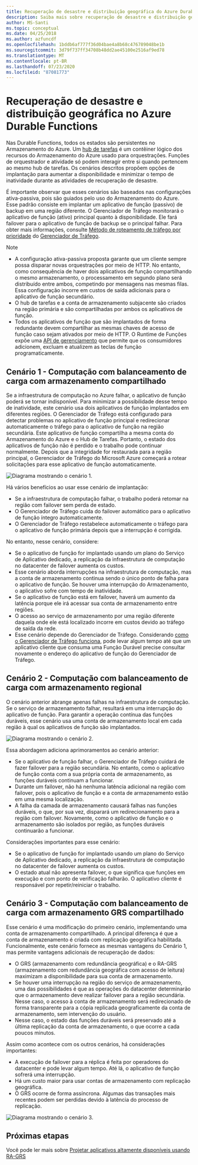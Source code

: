 ```yaml
---
title: Recuperação de desastre e distribuição geográfica do Azure Durable Functions
description: Saiba mais sobre recuperação de desastre e distribuição geográfica em Funções Duráveis.
author: MS-Santi
ms.topic: conceptual
ms.date: 04/25/2018
ms.author: azfuncdf
ms.openlocfilehash: 1bddb6af777f36d04bae4a8b68c476789048be1b
ms.sourcegitcommit: 3d79f737ff34708b48dd2ae45100e2516af9ed78
ms.translationtype: MT
ms.contentlocale: pt-BR
ms.lasthandoff: 07/23/2020
ms.locfileid: "87081773"
---
```

# <a name="disaster-recovery-and-geo-distribution-in-azure-durable-functions"></a>Recuperação de desastre e distribuição geográfica no Azure Durable Functions

Nas Durable Functions, todos os estados são persistentes no Armazenamento do Azure. Um [hub de tarefas](durable-functions-task-hubs.md) é um contêiner lógico dos recursos do Armazenamento do Azure usado para orquestrações. Funções de orquestrador e atividade só podem interagir entre si quando pertencem ao mesmo hub de tarefas.
Os cenários descritos propõem opções de implantação para aumentar a disponibilidade e minimizar o tempo de inatividade durante as atividades de recuperação de desastre.

É importante observar que esses cenários são baseados nas configurações ativa-passiva, pois são guiados pelo uso do Armazenamento do Azure. Esse padrão consiste em implantar um aplicativo de função (passivo) de backup em uma região diferente. O Gerenciador de Tráfego monitorará o aplicativo de função (ativo) principal quanto à disponibilidade. Ele fará failover para o aplicativo de função de backup se o principal falhar. Para obter mais informações, consulte [Método de roteamento de tráfego por prioridade](../../traffic-manager/traffic-manager-routing-methods.md#priority-traffic-routing-method) do [Gerenciador de Tráfego](https://azure.microsoft.com/services/traffic-manager/).

>[!NOTE]
>
> - A configuração ativa-passiva proposta garante que um cliente sempre possa disparar novas orquestrações por meio de HTTP. No entanto, como consequência de haver dois aplicativos de função compartilhando o mesmo armazenamento, o processamento em segundo plano será distribuído entre ambos, competindo por mensagens nas mesmas filas. Essa configuração incorre em custos de saída adicionais para o aplicativo de função secundário.
> - O hub de tarefas e a conta de armazenamento subjacente são criados na região primária e são compartilhadas por ambos os aplicativos de função.
> - Todos os aplicativos de função que são implantados de forma redundante devem compartilhar as mesmas chaves de acesso de função caso sejam ativados por meio de HTTP. O Runtime de Funções expõe uma [API de gerenciamento](https://github.com/Azure/azure-functions-host/wiki/Key-management-API) que permite que os consumidores adicionem, excluam e atualizem as teclas de função programaticamente.

## <a name="scenario-1---load-balanced-compute-with-shared-storage"></a>Cenário 1 - Computação com balanceamento de carga com armazenamento compartilhado

Se a infraestrutura de computação no Azure falhar, o aplicativo de função poderá se tornar indisponível. Para minimizar a possibilidade desse tempo de inatividade, este cenário usa dois aplicativos de função implantados em diferentes regiões.
O Gerenciador de Tráfego está configurado para detectar problemas no aplicativo de função principal e redirecionar automaticamente o tráfego para o aplicativo de função na região secundária. Este aplicativo de função compartilha a mesma conta do Armazenamento do Azure e o Hub de Tarefas. Portanto, o estado dos aplicativos de função não é perdido e o trabalho pode continuar normalmente. Depois que a integridade for restaurada para a região principal, o Gerenciador de Tráfego do Microsoft Azure começará a rotear solicitações para esse aplicativo de função automaticamente.

![Diagrama mostrando o cenário 1.](./media/durable-functions-disaster-recovery-geo-distribution/durable-functions-geo-scenario01.png)

Há vários benefícios ao usar esse cenário de implantação:

- Se a infraestrutura de computação falhar, o trabalho poderá retomar na região com failover sem perda de estado.
- O Gerenciador de Tráfego cuida do failover automático para o aplicativo de função íntegro automaticamente.
- O Gerenciador de Tráfego restabelece automaticamente o tráfego para o aplicativo de função primária depois que a interrupção é corrigida.

No entanto, nesse cenário, considere:

- Se o aplicativo de função for implantado usando um plano do Serviço de Aplicativo dedicado, a replicação da infraestrutura de computação no datacenter de failover aumenta os custos.
- Esse cenário aborda interrupções na infraestrutura de computação, mas a conta de armazenamento continua sendo o único ponto de falha para o aplicativo de função. Se houver uma interrupção do Armazenamento, o aplicativo sofre com tempo de inatividade.
- Se o aplicativo de função está em failover, haverá um aumento da latência porque ele irá acessar sua conta de armazenamento entre regiões.
- O acesso ao serviço de armazenamento por uma região diferente daquela onde ele está localizado incorre em custos devido ao tráfego de saída da rede.
- Esse cenário depende do Gerenciador de Tráfego. Considerando [como o Gerenciador de Tráfego funciona](../../traffic-manager/traffic-manager-how-it-works.md), pode levar algum tempo até que um aplicativo cliente que consuma uma Função Durável precise consultar novamente o endereço do aplicativo de função do Gerenciador de Tráfego.

## <a name="scenario-2---load-balanced-compute-with-regional-storage"></a>Cenário 2 - Computação com balanceamento de carga com armazenamento regional

O cenário anterior abrange apenas falhas na infraestrutura de computação. Se o serviço de armazenamento falhar, resultará em uma interrupção do aplicativo de função.
Para garantir a operação contínua das funções duráveis, esse cenário usa uma conta de armazenamento local em cada região à qual os aplicativos de função são implantados.

![Diagrama mostrando o cenário 2.](./media/durable-functions-disaster-recovery-geo-distribution/durable-functions-geo-scenario02.png)

Essa abordagem adiciona aprimoramentos ao cenário anterior:

- Se o aplicativo de função falhar, o Gerenciador de Tráfego cuidará de fazer failover para a região secundária. No entanto, como o aplicativo de função conta com a sua própria conta de armazenamento, as funções duráveis continuam a funcionar.
- Durante um failover, não há nenhuma latência adicional na região com failover, pois o aplicativo de função e a conta de armazenamento estão em uma mesma localização.
- A falha da camada de armazenamento causará falhas nas funções duráveis, o que, por sua vez, disparará um redirecionamento para a região com failover. Novamente, como o aplicativo de função e o armazenamento são isolados por região, as funções duráveis continuarão a funcionar.

Considerações importantes para esse cenário:

- Se o aplicativo de função for implantado usando um plano do Serviço de Aplicativo dedicado, a replicação da infraestrutura de computação no datacenter de failover aumenta os custos.
- O estado atual não apresenta failover, o que significa que funções em execução e com ponto de verificação falharão. O aplicativo cliente é responsável por repetir/reiniciar o trabalho.

## <a name="scenario-3---load-balanced-compute-with-grs-shared-storage"></a>Cenário 3 - Computação com balanceamento de carga com armazenamento GRS compartilhado

Esse cenário é uma modificação do primeiro cenário, implementando uma conta de armazenamento compartilhado. A principal diferença é que a conta de armazenamento é criada com replicação geográfica habilitada.
Funcionalmente, este cenário fornece as mesmas vantagens do Cenário 1, mas permite vantagens adicionais de recuperação de dados:

- O GRS (armazenamento com redundância geográfica) e o RA-GRS (armazenamento com redundância geográfica com acesso de leitura) maximizam a disponibilidade para sua conta de armazenamento.
- Se houver uma interrupção na região do serviço de armazenamento, uma das possibilidades é que as operações do datacenter determinarão que o armazenamento deve realizar failover para a região secundária. Nesse caso, o acesso à conta de armazenamento será redirecionado de forma transparente para a cópia replicada geograficamente da conta de armazenamento, sem intervenção do usuário.
- Nesse caso, o estado das funções duráveis será preservado até a última replicação da conta de armazenamento, o que ocorre a cada poucos minutos.

Assim como acontece com os outros cenários, há considerações importantes:

- A execução de failover para a réplica é feita por operadores do datacenter e pode levar algum tempo. Até lá, o aplicativo de função sofrerá uma interrupção.
- Há um custo maior para usar contas de armazenamento com replicação geográfica.
- O GRS ocorre de forma assíncrona. Algumas das transações mais recentes podem ser perdidas devido à latência do processo de replicação.

![Diagrama mostrando o cenário 3.](./media/durable-functions-disaster-recovery-geo-distribution/durable-functions-geo-scenario03.png)

## <a name="next-steps"></a>Próximas etapas

Você pode ler mais sobre [Projetar aplicativos altamente disponíveis usando RA-GRS](../../storage/common/geo-redundant-design.md)
